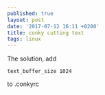 ```yaml
---
published: true
layout: post
date: '2017-07-12 16:11 +0200'
title: conky cutting text
tags: linux
---
```

The solution, add

    text_buffer_size 1024

to .conkyrc
